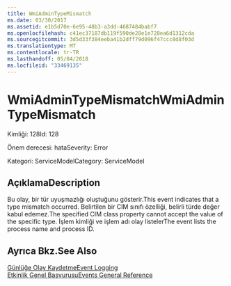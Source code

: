 ```yaml
---
title: WmiAdminTypeMismatch
ms.date: 03/30/2017
ms.assetid: e1b5d70e-6e95-48b3-a3dd-4687484babf7
ms.openlocfilehash: c41ec37187db119f590de28e1e728ea6d1312cda
ms.sourcegitcommit: 3d5d33f384eeba41b2dff79d096f47ccc8d8f03d
ms.translationtype: MT
ms.contentlocale: tr-TR
ms.lasthandoff: 05/04/2018
ms.locfileid: "33469135"
---
```

# <a name="wmiadmintypemismatch"></a><span data-ttu-id="6c623-102">WmiAdminTypeMismatch</span><span class="sxs-lookup"><span data-stu-id="6c623-102">WmiAdminTypeMismatch</span></span>
<span data-ttu-id="6c623-103">Kimliği: 128</span><span class="sxs-lookup"><span data-stu-id="6c623-103">Id: 128</span></span>  
  
 <span data-ttu-id="6c623-104">Önem derecesi: hata</span><span class="sxs-lookup"><span data-stu-id="6c623-104">Severity: Error</span></span>  
  
 <span data-ttu-id="6c623-105">Kategori: ServiceModel</span><span class="sxs-lookup"><span data-stu-id="6c623-105">Category: ServiceModel</span></span>  
  
## <a name="description"></a><span data-ttu-id="6c623-106">Açıklama</span><span class="sxs-lookup"><span data-stu-id="6c623-106">Description</span></span>  
 <span data-ttu-id="6c623-107">Bu olay, bir tür uyuşmazlığı oluştuğunu gösterir.</span><span class="sxs-lookup"><span data-stu-id="6c623-107">This event indicates that a type mismatch occurred.</span></span> <span data-ttu-id="6c623-108">Belirtilen bir CIM sınıfı özelliği, belirli türde değer kabul edemez.</span><span class="sxs-lookup"><span data-stu-id="6c623-108">The specified CIM class property cannot accept the value of the specific type.</span></span> <span data-ttu-id="6c623-109">İşlem kimliği ve işlem adı olay listeler</span><span class="sxs-lookup"><span data-stu-id="6c623-109">The event lists the process name and process ID.</span></span>  
  
## <a name="see-also"></a><span data-ttu-id="6c623-110">Ayrıca Bkz.</span><span class="sxs-lookup"><span data-stu-id="6c623-110">See Also</span></span>  
 [<span data-ttu-id="6c623-111">Günlüğe Olay Kaydetme</span><span class="sxs-lookup"><span data-stu-id="6c623-111">Event Logging</span></span>](../../../../../docs/framework/wcf/diagnostics/event-logging/index.md)  
 [<span data-ttu-id="6c623-112">Etkinlik Genel Başvurusu</span><span class="sxs-lookup"><span data-stu-id="6c623-112">Events General Reference</span></span>](../../../../../docs/framework/wcf/diagnostics/event-logging/events-general-reference.md)
